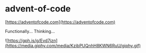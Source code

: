 # advent-of-code
[https://adventofcode.com](https://adventofcode.com)

Functionally... Thinking...

![https://gph.is/g/Evd7jzn](https://media.giphy.com/media/KzibPUQnhH8KWN6RuU/giphy.gif)
